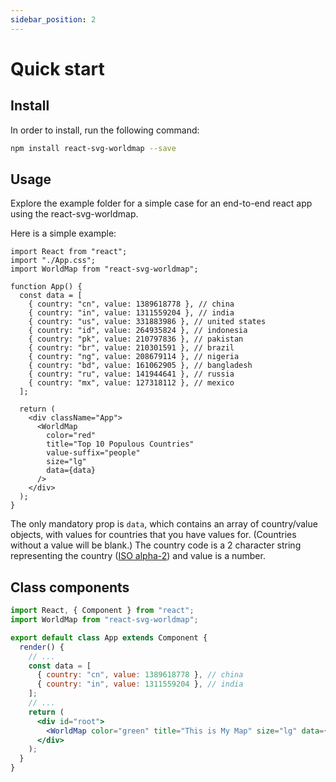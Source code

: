 ```yaml
---
sidebar_position: 2
---
```


# Quick start

## Install

In order to install, run the following command:

```bash npm2yarn
npm install react-svg-worldmap --save
```

## Usage

Explore the example folder for a simple case for an end-to-end react app using the react-svg-worldmap.

Here is a simple example:

```tsx
import React from "react";
import "./App.css";
import WorldMap from "react-svg-worldmap";

function App() {
  const data = [
    { country: "cn", value: 1389618778 }, // china
    { country: "in", value: 1311559204 }, // india
    { country: "us", value: 331883986 }, // united states
    { country: "id", value: 264935824 }, // indonesia
    { country: "pk", value: 210797836 }, // pakistan
    { country: "br", value: 210301591 }, // brazil
    { country: "ng", value: 208679114 }, // nigeria
    { country: "bd", value: 161062905 }, // bangladesh
    { country: "ru", value: 141944641 }, // russia
    { country: "mx", value: 127318112 }, // mexico
  ];

  return (
    <div className="App">
      <WorldMap
        color="red"
        title="Top 10 Populous Countries"
        value-suffix="people"
        size="lg"
        data={data}
      />
    </div>
  );
}
```

The only mandatory prop is `data`, which contains an array of country/value objects, with values for countries that you have values for. (Countries without a value will be blank.) The country code is a 2 character string representing the country ([ISO alpha-2](https://en.wikipedia.org/wiki/ISO_3166-1_alpha-2)) and value is a number.

## Class components

```jsx
import React, { Component } from "react";
import WorldMap from "react-svg-worldmap";

export default class App extends Component {
  render() {
    // ...
    const data = [
      { country: "cn", value: 1389618778 }, // china
      { country: "in", value: 1311559204 }, // india
    ];
    // ...
    return (
      <div id="root">
        <WorldMap color="green" title="This is My Map" size="lg" data={data} />
      </div>
    );
  }
}
```
